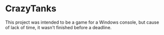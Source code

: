 # CrazyTanks
This project was intended to be a game for a Windows console, but cause of lack of time, it wasn't finished before a deadline.
